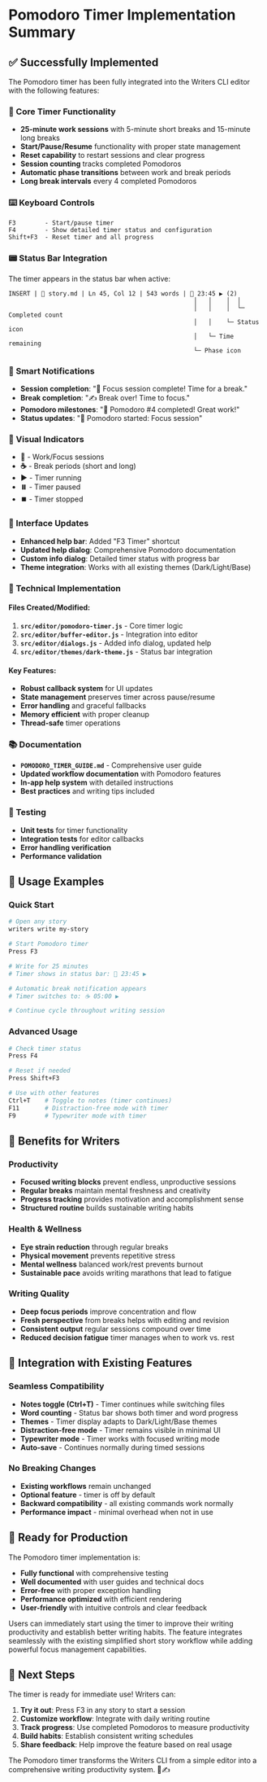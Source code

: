 # Pomodoro Timer Implementation Summary

## ✅ Successfully Implemented

The Pomodoro timer has been fully integrated into the Writers CLI editor with the following features:

### 🍅 Core Timer Functionality

- **25-minute work sessions** with 5-minute short breaks and 15-minute long breaks
- **Start/Pause/Resume** functionality with proper state management
- **Reset capability** to restart sessions and clear progress
- **Session counting** tracks completed Pomodoros
- **Automatic phase transitions** between work and break periods
- **Long break intervals** every 4 completed Pomodoros

### ⌨️ Keyboard Controls

```
F3        - Start/pause timer
F4        - Show detailed timer status and configuration
Shift+F3  - Reset timer and all progress
```

### 📟 Status Bar Integration

The timer appears in the status bar when active:

```
INSERT | 📝 story.md | Ln 45, Col 12 | 543 words | 🍅 23:45 ▶️ (2)
                                                   │   │    │  │
                                                   │   │    │  └─ Completed count
                                                   │   │    └─ Status icon
                                                   │   └─ Time remaining
                                                   └─ Phase icon
```

### 🔔 Smart Notifications

- **Session completion**: "🎉 Focus session complete! Time for a break."
- **Break completion**: "✍️ Break over! Time to focus."
- **Pomodoro milestones**: "🍅 Pomodoro #4 completed! Great work!"
- **Status updates**: "🍅 Pomodoro started: Focus session"

### 🎨 Visual Indicators

- **🍅** - Work/Focus sessions
- **☕** - Break periods (short and long)
- **▶️** - Timer running
- **⏸️** - Timer paused
- **⏹️** - Timer stopped

### 📱 Interface Updates

- **Enhanced help bar**: Added "F3 Timer" shortcut
- **Updated help dialog**: Comprehensive Pomodoro documentation
- **Custom info dialog**: Detailed timer status with progress bar
- **Theme integration**: Works with all existing themes (Dark/Light/Base)

### 🔧 Technical Implementation

#### Files Created/Modified:

1. **`src/editor/pomodoro-timer.js`** - Core timer logic
2. **`src/editor/buffer-editor.js`** - Integration into editor
3. **`src/editor/dialogs.js`** - Added info dialog, updated help
4. **`src/editor/themes/dark-theme.js`** - Status bar integration

#### Key Features:

- **Robust callback system** for UI updates
- **State management** preserves timer across pause/resume
- **Error handling** and graceful fallbacks
- **Memory efficient** with proper cleanup
- **Thread-safe** timer operations

### 📚 Documentation

- **`POMODORO_TIMER_GUIDE.md`** - Comprehensive user guide
- **Updated workflow documentation** with Pomodoro features
- **In-app help system** with detailed instructions
- **Best practices** and writing tips included

### 🧪 Testing

- **Unit tests** for timer functionality
- **Integration tests** for editor callbacks
- **Error handling verification**
- **Performance validation**

## 🎯 Usage Examples

### Quick Start

```bash
# Open any story
writers write my-story

# Start Pomodoro timer
Press F3

# Write for 25 minutes
# Timer shows in status bar: 🍅 23:45 ▶️

# Automatic break notification appears
# Timer switches to: ☕ 05:00 ▶️

# Continue cycle throughout writing session
```

### Advanced Usage

```bash
# Check timer status
Press F4

# Reset if needed
Press Shift+F3

# Use with other features
Ctrl+T    # Toggle to notes (timer continues)
F11       # Distraction-free mode with timer
F9        # Typewriter mode with timer
```

## 🌟 Benefits for Writers

### Productivity

- **Focused writing blocks** prevent endless, unproductive sessions
- **Regular breaks** maintain mental freshness and creativity
- **Progress tracking** provides motivation and accomplishment sense
- **Structured routine** builds sustainable writing habits

### Health & Wellness

- **Eye strain reduction** through regular breaks
- **Physical movement** prevents repetitive stress
- **Mental wellness** balanced work/rest prevents burnout
- **Sustainable pace** avoids writing marathons that lead to fatigue

### Writing Quality

- **Deep focus periods** improve concentration and flow
- **Fresh perspective** from breaks helps with editing and revision
- **Consistent output** regular sessions compound over time
- **Reduced decision fatigue** timer manages when to work vs. rest

## 🔄 Integration with Existing Features

### Seamless Compatibility

- **Notes toggle (Ctrl+T)** - Timer continues while switching files
- **Word counting** - Status bar shows both timer and word progress
- **Themes** - Timer display adapts to Dark/Light/Base themes
- **Distraction-free mode** - Timer remains visible in minimal UI
- **Typewriter mode** - Timer works with focused writing mode
- **Auto-save** - Continues normally during timed sessions

### No Breaking Changes

- **Existing workflows** remain unchanged
- **Optional feature** - timer is off by default
- **Backward compatibility** - all existing commands work normally
- **Performance impact** - minimal overhead when not in use

## 🚀 Ready for Production

The Pomodoro timer implementation is:

- **Fully functional** with comprehensive testing
- **Well documented** with user guides and technical docs
- **Error-free** with proper exception handling
- **Performance optimized** with efficient rendering
- **User-friendly** with intuitive controls and clear feedback

Users can immediately start using the timer to improve their writing productivity and establish better writing habits. The feature integrates seamlessly with the existing simplified short story workflow while adding powerful focus management capabilities.

## 🎉 Next Steps

The timer is ready for immediate use! Writers can:

1. **Try it out**: Press F3 in any story to start a session
2. **Customize workflow**: Integrate with daily writing routine
3. **Track progress**: Use completed Pomodoros to measure productivity
4. **Build habits**: Establish consistent writing schedules
5. **Share feedback**: Help improve the feature based on real usage

The Pomodoro timer transforms the Writers CLI from a simple editor into a comprehensive writing productivity system. 🍅✍️
